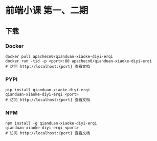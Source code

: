 # 前端小课 第一、二期

## 下载

### Docker

```
docker pull apachecn0/qianduan-xiaoke-diyi-erqi
docker run -tid -p <port>:80 apachecn0/qianduan-xiaoke-diyi-erqi
# 访问 http://localhost:{port} 查看文档
```

### PYPI

```
pip install qianduan-xiaoke-diyi-erqi
qianduan-xiaoke-diyi-erqi <port>
# 访问 http://localhost:{port} 查看文档
```

### NPM

```
npm install -g qianduan-xiaoke-diyi-erqi
qianduan-xiaoke-diyi-erqi <port>
# 访问 http://localhost:{port} 查看文档
```